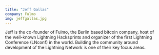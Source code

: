 ```yaml
---
title: "Jeff Gallas"
company: Fulmo
img: jeffgallas.jpg
---
```


Jeff is the co-founder of Fulmo, the Berlin based bitcoin company, host of the well-known Lightning Hacksprints and organizer of the first Lightning Conference (LNconf) in the world. Building the community around development of the Lightning Network is one of their key focus areas.